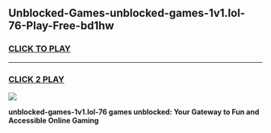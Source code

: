 
## Unblocked-Games-unblocked-games-1v1.lol-76-Play-Free-bd1hw
<h3>
<a href="https://premium76.site?title=unblocked-games-1v1.lol-76&ref=22A">CLICK TO PLAY</a></h3>
<hr>

<h3>
<a href="https://premium76.site?title=unblocked-games-1v1.lol-76&ref=22A">CLICK 2 PLAY</a>
  
</h3>

<a href="https://premium76.site?title=unblocked-games-1v1.lol-76&ref=22A"><img src="https://clearcache.store/games.png"></a>


**unblocked-games-1v1.lol-76 games unblocked: Your Gateway to Fun and Accessible Online Gaming**

